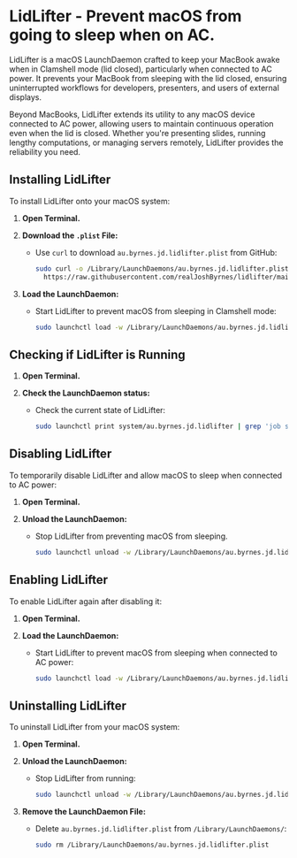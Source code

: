# LidLifter - Prevent macOS from going to sleep when on AC.

LidLifter is a macOS LaunchDaemon crafted to keep your MacBook awake when in Clamshell mode (lid closed), particularly when connected to AC power.
It prevents your MacBook from sleeping with the lid closed, ensuring uninterrupted workflows for developers, presenters, and users of external displays.

Beyond MacBooks, LidLifter extends its utility to any macOS device connected to AC power, allowing users to maintain continuous operation even when the lid is closed.
Whether you're presenting slides, running lengthy computations, or managing servers remotely, LidLifter provides the reliability you need.

## Installing LidLifter

To install LidLifter onto your macOS system:

1. **Open Terminal.**

2. **Download the `.plist` File:**
   - Use `curl` to download `au.byrnes.jd.lidlifter.plist` from GitHub:
     ```bash
     sudo curl -o /Library/LaunchDaemons/au.byrnes.jd.lidlifter.plist \
       https://raw.githubusercontent.com/realJoshByrnes/lidlifter/main/au.byrnes.jd.lidlifter.plist
     ```

3. **Load the LaunchDaemon:**
   - Start LidLifter to prevent macOS from sleeping in Clamshell mode:
     ```bash
     sudo launchctl load -w /Library/LaunchDaemons/au.byrnes.jd.lidlifter.plist
     ```

## Checking if LidLifter is Running

1. **Open Terminal.**

2. **Check the LaunchDaemon status:**
   - Check the current state of LidLifter:
     ```bash
     sudo launchctl print system/au.byrnes.jd.lidlifter | grep 'job state'
     ```

## Disabling LidLifter

To temporarily disable LidLifter and allow macOS to sleep when connected to AC power:

1. **Open Terminal.**

2. **Unload the LaunchDaemon:**
   - Stop LidLifter from preventing macOS from sleeping.
     ```bash
     sudo launchctl unload -w /Library/LaunchDaemons/au.byrnes.jd.lidlifter.plist
     ````

## Enabling LidLifter

To enable LidLifter again after disabling it:

1. **Open Terminal.**

2. **Load the LaunchDaemon:**
   - Start LidLifter to prevent macOS from sleeping when connected to AC power:
     ```bash
     sudo launchctl load -w /Library/LaunchDaemons/au.byrnes.jd.lidlifter.plist
     ```

## Uninstalling LidLifter

To uninstall LidLifter from your macOS system:

1. **Open Terminal.**

2. **Unload the LaunchDaemon:**
   - Stop LidLifter from running:
     ```bash
     sudo launchctl unload -w /Library/LaunchDaemons/au.byrnes.jd.lidlifter.plist
     ```

3. **Remove the LaunchDaemon File:**
   - Delete `au.byrnes.jd.lidlifter.plist` from `/Library/LaunchDaemons/`:
     ```bash
     sudo rm /Library/LaunchDaemons/au.byrnes.jd.lidlifter.plist
     ```
